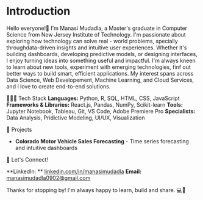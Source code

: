 # Introduction
Hello everyone!👋
I'm Manasi Mudadla, a Master's graduate in Computer Science from New Jersey Institute of Technology. I'm passionate about exploring how technology can solve real - world problems, specially throughdata-driven insights and intuitive user experiences. Whether it's building dashboards, developing predictive models, or designing interfaces, I enjoy turning ideas into something useful and impactful. 
I'm always kneen to learn about new tools, experiment with emerging technologies, finf out better ways to build smart, efficient applications. My interest spans across Data Science, Web Developement, Machine Learning, and Cloud Services, and I love to create end-to-end solutions. 

👩🏻‍💻 Tech Stack
**Languages:** Python, R, SQL, HTML, CSS, JavaScript
**Frameworks & Libraries:** React.js, Pandas, NumPy, Scikit-learn
**Tools:** Jupyter Notebook, Tableau, Git, VS Code, Adobe Premiere Pro
**Specialists:** Data Analysis, Pridictive Modeling, UI/UX, Visualization

🚀 Projects
- **Colorado Motor Vehicle Sales Forecasting** - Time series forecasting and intuitive dashboards

💬 Let's Connect!

**LinkedIn: ** [linkedin.com/in/manasimudadla](https://www.linkedin.com/in/manasimudadla)
**Email:** manasimudadla0902@gmail.com

Thanks for stopping by! I'm always happy to learn, build and share. 💻🌟
